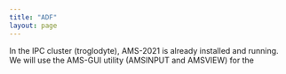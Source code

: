 ```yaml
---
title: "ADF"
layout: page
---
```

In the IPC cluster (troglodyte), AMS-2021 is already installed and running. We will use the AMS-GUI utility (AMSINPUT and AMSVIEW) for the 


